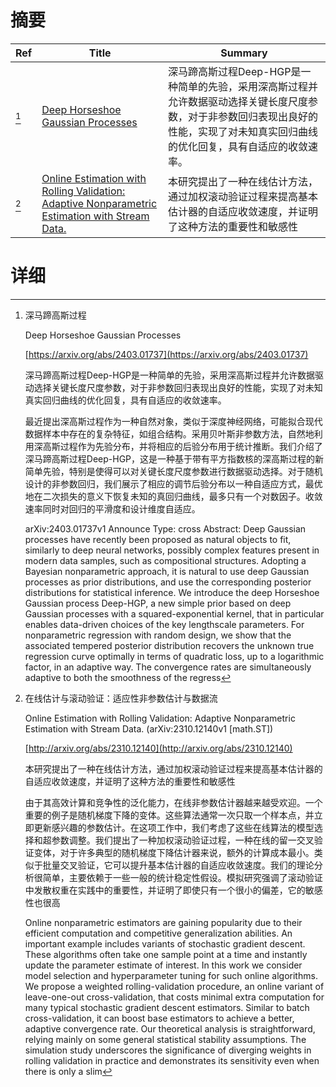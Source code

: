 # 摘要

| Ref | Title | Summary |
| --- | --- | --- |
| [^1] | [Deep Horseshoe Gaussian Processes](https://arxiv.org/abs/2403.01737) | 深马蹄高斯过程Deep-HGP是一种简单的先验，采用深高斯过程并允许数据驱动选择关键长度尺度参数，对于非参数回归表现出良好的性能，实现了对未知真实回归曲线的优化回复，具有自适应的收敛速率。 |
| [^2] | [Online Estimation with Rolling Validation: Adaptive Nonparametric Estimation with Stream Data.](http://arxiv.org/abs/2310.12140) | 本研究提出了一种在线估计方法，通过加权滚动验证过程来提高基本估计器的自适应收敛速度，并证明了这种方法的重要性和敏感性 |

# 详细

[^1]: 深马蹄高斯过程

    Deep Horseshoe Gaussian Processes

    [https://arxiv.org/abs/2403.01737](https://arxiv.org/abs/2403.01737)

    深马蹄高斯过程Deep-HGP是一种简单的先验，采用深高斯过程并允许数据驱动选择关键长度尺度参数，对于非参数回归表现出良好的性能，实现了对未知真实回归曲线的优化回复，具有自适应的收敛速率。

    

    最近提出深高斯过程作为一种自然对象，类似于深度神经网络，可能拟合现代数据样本中存在的复杂特征，如组合结构。采用贝叶斯非参数方法，自然地利用深高斯过程作为先验分布，并将相应的后验分布用于统计推断。我们介绍了深马蹄高斯过程Deep-HGP，这是一种基于带有平方指数核的深高斯过程的新简单先验，特别是使得可以对关键长度尺度参数进行数据驱动选择。对于随机设计的非参数回归，我们展示了相应的调节后验分布以一种自适应方式，最优地在二次损失的意义下恢复未知的真回归曲线，最多只有一个对数因子。收敛速率同时对回归的平滑度和设计维度自适应。

    arXiv:2403.01737v1 Announce Type: cross  Abstract: Deep Gaussian processes have recently been proposed as natural objects to fit, similarly to deep neural networks, possibly complex features present in modern data samples, such as compositional structures. Adopting a Bayesian nonparametric approach, it is natural to use deep Gaussian processes as prior distributions, and use the corresponding posterior distributions for statistical inference. We introduce the deep Horseshoe Gaussian process Deep-HGP, a new simple prior based on deep Gaussian processes with a squared-exponential kernel, that in particular enables data-driven choices of the key lengthscale parameters. For nonparametric regression with random design, we show that the associated tempered posterior distribution recovers the unknown true regression curve optimally in terms of quadratic loss, up to a logarithmic factor, in an adaptive way. The convergence rates are simultaneously adaptive to both the smoothness of the regress
    
[^2]: 在线估计与滚动验证：适应性非参数估计与数据流

    Online Estimation with Rolling Validation: Adaptive Nonparametric Estimation with Stream Data. (arXiv:2310.12140v1 [math.ST])

    [http://arxiv.org/abs/2310.12140](http://arxiv.org/abs/2310.12140)

    本研究提出了一种在线估计方法，通过加权滚动验证过程来提高基本估计器的自适应收敛速度，并证明了这种方法的重要性和敏感性

    

    由于其高效计算和竞争性的泛化能力，在线非参数估计器越来越受欢迎。一个重要的例子是随机梯度下降的变体。这些算法通常一次只取一个样本点，并立即更新感兴趣的参数估计。在这项工作中，我们考虑了这些在线算法的模型选择和超参数调整。我们提出了一种加权滚动验证过程，一种在线的留一交叉验证变体，对于许多典型的随机梯度下降估计器来说，额外的计算成本最小。类似于批量交叉验证，它可以提升基本估计器的自适应收敛速度。我们的理论分析很简单，主要依赖于一些一般的统计稳定性假设。模拟研究强调了滚动验证中发散权重在实践中的重要性，并证明了即使只有一个很小的偏差，它的敏感性也很高

    Online nonparametric estimators are gaining popularity due to their efficient computation and competitive generalization abilities. An important example includes variants of stochastic gradient descent. These algorithms often take one sample point at a time and instantly update the parameter estimate of interest. In this work we consider model selection and hyperparameter tuning for such online algorithms. We propose a weighted rolling-validation procedure, an online variant of leave-one-out cross-validation, that costs minimal extra computation for many typical stochastic gradient descent estimators. Similar to batch cross-validation, it can boost base estimators to achieve a better, adaptive convergence rate. Our theoretical analysis is straightforward, relying mainly on some general statistical stability assumptions. The simulation study underscores the significance of diverging weights in rolling validation in practice and demonstrates its sensitivity even when there is only a slim
    

